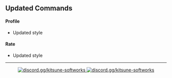 ## Updated Commands

#### Profile
- Updated style

#### Rate
- Updated style

---

<div align="center">

<a href="https://discord.gg/kitsune-softworks">
    <img src="https://img.shields.io/discord/887393173150777357?color=5865F2&label=discord.gg/kitsune-softworks&logo=discord&logoColor=white" alt="discord.gg/kitsune-softworks" />
</a>

<a href="https://senko.gg/discord">
    <img src="https://img.shields.io/discord/777251087592718336?color=5865F2&label=senko.gg/discord&logo=discord&logoColor=white" alt="discord.gg/kitsune-softworks" />
</a>